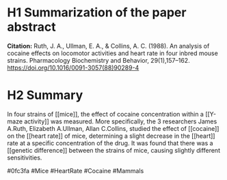 # H1 **Summarization of the paper abstract** 
**Citation:** Ruth, J. A., Ullman, E. A., & Collins, A. C. (1988). An analysis of cocaine effects on locomotor activities and heart rate in four inbred mouse strains. Pharmacology Biochemistry and Behavior, 29(1),157–162. https://doi.org/10.1016/0091-3057(88)90289-4
# H2 **Summary**
 In four strains of [[mice]], the effect of cocaine concentration within a [[Y-maze activity]] was measured. More specifically, the 3 researchers James A.Ruth, Elizabeth A.Ullman, Allan C.Collins, studied the effect of [[cocaine]] on the [[heart rate]] of mice, determining a slight decrease in the [[heart]] rate at a specific concentration of the drug. It was found that there was a [[genetic difference]] between the strains of mice, causing slightly different  sensitivities.
 
#0fc3fa
#Mice
#HeartRate
#Cocaine
#Mammals
